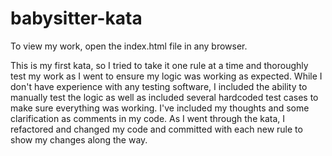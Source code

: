 # babysitter-kata
To view my work, open the index.html file in any browser.

This is my first kata, so I tried to take it one rule at a time and thoroughly test my work as I went to ensure my logic was working as expected.
While I don't have experience with any testing software, I included the ability to manually test the logic as well as included several hardcoded test cases to make sure everything was working. I've included my thoughts and some clarification as comments in my code.
As I went through the kata, I refactored and changed my code and committed with each new rule to show my changes along the way. 